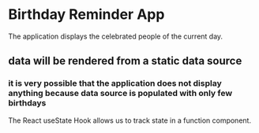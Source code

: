 # Birthday Reminder App

The application displays the celebrated people of the current day.

## data will be rendered from a static data source

### it is very possible that the application does not display anything because data source is populated with only few birthdays

The React useState Hook allows us to track state in a function component.
